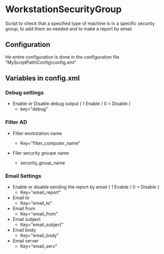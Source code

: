# WorkstationSecurityGroup

Script to check that a specified type of machine is in a specific security group, to add them as needed and to make a report by email.

## Configuration

He entire configuration is done in the configuration file 
"MyScriptPath\Config\config.xml"

## Variables in config.xml

### Debug settings
- Enable or Disable debug output ( 1 Enable / 0 = Disable )
    - key="debug"

### Filter AD
- Filter workstation name 
  - Key="filter_computer_name"

- Filer security groupe name
  - security_group_name

### Email Settings
- Enable or disable sending the report by email ( 1 Enable / 0 = Disable )
    - Key="email_report"       
- Email to
    - Key="email_to"
- Email from
    - Key="email_from"
- Email subject
    - Key="email_subject"
- Email body
    - Key="email_body"
- Email server
    - Key="email_serv"
